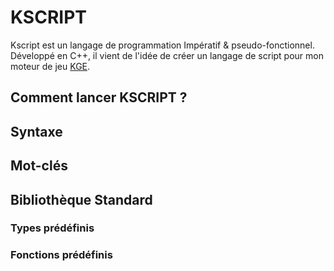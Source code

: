 
# KSCRIPT

Kscript est un langage de programmation Impératif & pseudo-fonctionnel. Développé en C++, il vient de l'idée de créer un langage de script pour mon moteur de jeu [KGE](https://github.com/Fredkiss3/kge).


## Comment lancer KSCRIPT ?

## Syntaxe

## Mot-clés

## Bibliothèque Standard

### Types prédéfinis
### Fonctions prédéfinis